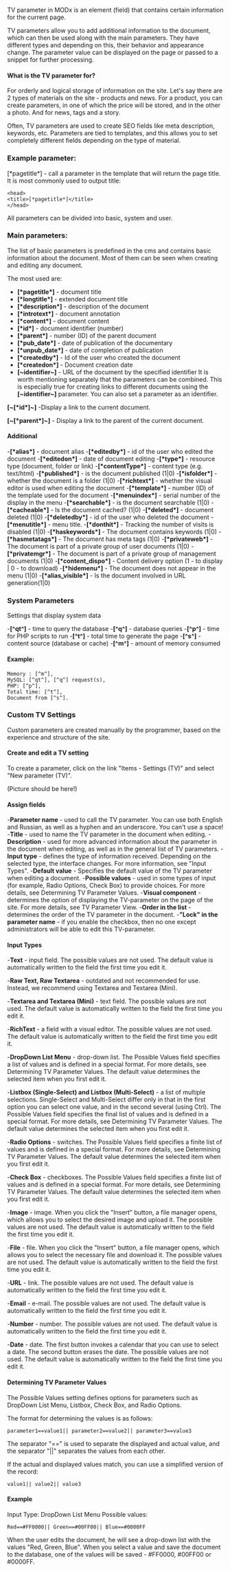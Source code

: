 TV parameter in MODx is an element (field) that contains certain information for the current page.

TV parameters allow you to add additional information to the document, which can then be used along with the main parameters. They have different types and depending on this, their behavior and appearance change. The parameter value can be displayed on the page or passed to a snippet for further processing.

#### What is the TV parameter for?
For orderly and logical storage of information on the site. Let's say there are 2 types of materials on the site - products and news. For a product, you can create parameters, in one of which the price will be stored, and in the other a photo. And for news, tags and a story.

Often, TV parameters are used to create SEO fields like meta description, keywords, etc. Parameters are tied to templates, and this allows you to set completely different fields depending on the type of material.

### Example parameter:
[\*pagetitle\*] - call a parameter in the template that will return the page title. It is most commonly used to output title:
```
<head>
<title>[*pagetitle*]</title>
</head>
```
All parameters can be divided into basic, system and user.

### Main parameters:
The list of basic parameters is predefined in the cms and contains basic information about the document. Most of them can be seen when creating and editing any document.

The most used are:
- **[\*pagetitle\*]** - document title
- **[\*longtitle\*]** - extended document title
- **[\*description\*]** - description of the document
- **[\*introtext\*]** - document annotation
- **[\*content\*]** - document content
- **[\*id\*]** - document identifier (number)
- **[\*parent\*]** - number (ID) of the parent document
- **[\*pub_date\*]** - date of publication of the documentary
- **[\*unpub_date\*]** - date of completion of publication
- **[\*createdby\*]** - Id of the user who created the document
- **[\*createdon\*]** - Document creation date
- **[\~identifier\~]** - URL of the document by the specified identifier
It is worth mentioning separately that the parameters can be combined. This is especially true for creating links to different documents using the **[\~identifier\~]** parameter. You can also set a parameter as an identifier.

**[\~[\*id\*]\~]** -Display a link to the current document.

**[\~[\*parent\*]\~]** - Display a link to the parent of the current document.

#### Additional
-**[\*alias\*]** - document alias
-**[\*editedby\*]** - id of the user who edited the document
-**[\*editedon\*]** - date of document editing
-**[\*type\*]** - resource type (document, folder or link)
-**[\*contentType\*]** - content type (e.g. text/html)
-**[\*published\*]** - is the document published (1|0)
-**[\*isfolder\*]** - whether the document is a folder (1|0)
-**[\*richtext\*]** - whether the visual editor is used when editing the document
-**[\*template\*]** - number (ID) of the template used for the document
-**[\*menuindex\*]** - serial number of the display in the menu
-**[\*searchable\*]** - is the document searchable (1|0)
-**[\*cacheable\*]** - Is the document cached? (1|0)
-**[\*deleted\*]** - document deleted (1|0)
-**[\*deletedby\*]** - id of the user who deleted the document
-**[\*menutitle\*]** - menu title.
-**[\*donthit\*]** - Tracking the number of visits is disabled (1|0)
-**[\*haskeywords\*]** - The document contains keywords (1|0)
-**[\*hasmetatags\*]** - The document has meta tags (1|0)
-**[\*privateweb\*]** - The document is part of a private group of user documents (1|0)
-**[\*privatemgr\*]** - The document is part of a private group of management documents (1|0)
-**[\*content_dispo\*]** - Content delivery option (1 - to display | 0 - to download)
-**[\*hidemenu\*]** - The document does not appear in the menu (1|0)
-**[\*alias_visible\*]** - Is the document involved in URL generation(1|0)

### System Parameters
Settings that display system data

-**[^qt^]** - time to query the database
-**[^q^]** - database queries
-**[^p^]** - time for PHP scripts to run
-**[^t^]** - total time to generate the page
-**[^s^]** - content source (database or cache)
-**[^m^]** - amount of memory consumed

#### Example:
```
Memory : [^m^], 
MySQL: [^qt^], [^q^] request(s), 
PHP: [^p^], 
Total time: [^t^], 
Document from [^s^]. 
```

### Custom TV Settings
Custom parameters are created manually by the programmer, based on the experience and structure of the site.

#### Create and edit a TV setting
To create a parameter, click on the link "Items - Settings (TV)" and select "New parameter (TV)".

(Picture should be here!)

#### Assign fields
-**Parameter name** - used to call the TV parameter. You can use both English and Russian, as well as a hyphen and an underscore. You can't use a space!
-**Title** - used to name the TV parameter in the document when editing.
-**Description** - used for more advanced information about the parameter in the document when editing, as well as in the general list of TV parameters.
-**Input type** - defines the type of information received. Depending on the selected type, the interface changes. For more information, see "Input Types".
-**Default value** - Specifies the default value of the TV parameter when editing a document.
-**Possible values** - used in some types of input (for example, Radio Options, Check Box) to provide choices. For more details, see Determining TV Parameter Values.
-**Visual component** - determines the option of displaying the TV-parameter on the page of the site. For more details, see TV Parameter View.
-**Order in the list** - determines the order of the TV parameter in the document.
-**"Lock" in the parameter name** - if you enable the checkbox, then no one except administrators will be able to edit this TV-parameter.

#### Input Types
-**Text** - input field. The possible values are not used. The default value is automatically written to the field the first time you edit it.

-**Raw Text, Raw Textarea** - outdated and not recommended for use. Instead, we recommend using Textarea and Textarea (Mini).

-**Textarea and Textarea (Mini)** - text field. The possible values are not used. The default value is automatically written to the field the first time you edit it.

-**RichText** - a field with a visual editor. The possible values are not used. The default value is automatically written to the field the first time you edit it.

-**DropDown List Menu** - drop-down list. The Possible Values field specifies a list of values and is defined in a special format. For more details, see Determining TV Parameter Values. The default value determines the selected item when you first edit it.

-**Listbox (Single-Select) and Listbox (Multi-Select)** - a list of multiple selections. Single-Select and Multi-Select differ only in that in the first option you can select one value, and in the second several (using Ctrl). The Possible Values field specifies the final list of values and is defined in a special format. For more details, see Determining TV Parameter Values. The default value determines the selected item when you first edit it.

-**Radio Options** - switches. The Possible Values field specifies a finite list of values and is defined in a special format. For more details, see Determining TV Parameter Values. The default value determines the selected item when you first edit it.

-**Check Box** - checkboxes. The Possible Values field specifies a finite list of values and is defined in a special format. For more details, see Determining TV Parameter Values. The default value determines the selected item when you first edit it.

-**Image** - image. When you click the "Insert" button, a file manager opens, which allows you to select the desired image and upload it. The possible values are not used. The default value is automatically written to the field the first time you edit it.

-**File** - file. When you click the "Insert" button, a file manager opens, which allows you to select the necessary file and download it. The possible values are not used. The default value is automatically written to the field the first time you edit it.

-**URL** - link. The possible values are not used. The default value is automatically written to the field the first time you edit it.

-**Email** - e-mail. The possible values are not used. The default value is automatically written to the field the first time you edit it.

-**Number** - number. The possible values are not used. The default value is automatically written to the field the first time you edit it.

-**Date** - date. The first button invokes a calendar that you can use to select a date. The second button erases the date. The possible values are not used. The default value is automatically written to the field the first time you edit it.

#### Determining TV Parameter Values
The Possible Values setting defines options for parameters such as DropDown List Menu, Listbox, Check Box, and Radio Options.

The format for determining the values is as follows:
```
parameter1==value1|| parameter2==value2|| parameter3==value3
```
The separator "==" is used to separate the displayed and actual value, and the separator "||" separates the values from each other.

If the actual and displayed values match, you can use a simplified version of the record:
```
value1|| value2|| value3
```
#### Example
Input Type: DropDown List Menu Possible values:
```
Red==#FF0000|| Green==#00FF00|| Blue==#0000FF
```
When the user edits the document, he will see a drop-down list with the values "Red, Green, Blue". When you select a value and save the document to the database, one of the values will be saved - #FF0000, #00FF00 or #0000FF.

